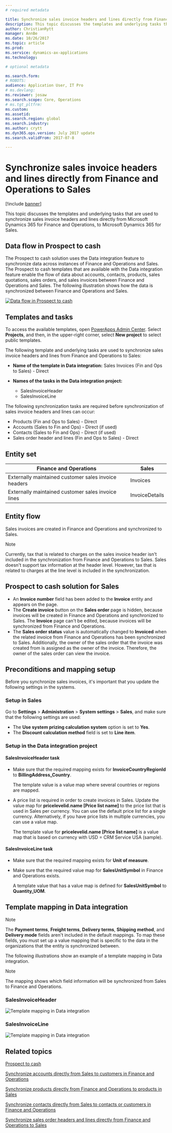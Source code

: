 ```yaml
---
# required metadata

title: Synchronize sales invoice headers and lines directly from Finance and Operations to Sales
description: This topic discusses the templates and underlying tasks that are used to synchronize sales invoice headers and lines directly from Microsoft Dynamics 365 for Finance and Operations, to Microsoft Dynamics 365 for Sales. 
author: ChristianRytt
manager: AnnBe
ms.date: 10/26/2017
ms.topic: article
ms.prod: 
ms.service: dynamics-ax-applications
ms.technology: 

# optional metadata

ms.search.form: 
# ROBOTS: 
audience: Application User, IT Pro
# ms.devlang: 
ms.reviewer: josaw
ms.search.scope: Core, Operations
# ms.tgt_pltfrm: 
ms.custom: 
ms.assetid: 
ms.search.region: global
ms.search.industry: 
ms.author: crytt
ms.dyn365.ops.version: July 2017 update 
ms.search.validFrom: 2017-07-8

---
```


# Synchronize sales invoice headers and lines directly from Finance and Operations to Sales

[!include [banner](../includes/banner.md)]

This topic discusses the templates and underlying tasks that are used to synchronize sales invoice headers and lines directly from Microsoft Dynamics 365 for Finance and Operations, to Microsoft Dynamics 365 for Sales.

## Data flow in Prospect to cash

The Prospect to cash solution uses the Data integration feature to synchronize data across instances of Finance and Operations and Sales. The Prospect to cash templates that are available with the Data integration feature enable the flow of data about accounts, contacts, products, sales quotations, sales orders, and sales invoices between Finance and Operations and Sales. The following illustration shows how the data is synchronized between Finance and Operations and Sales.

[![Data flow in Prospect to cash](./media/prospect-to-cash-data-flow.png)](./media/prospect-to-cash-data-flow.png)

## Templates and tasks

To access the available templates, open [PowerApps Admin Center](https://preview.admin.powerapps.com/dataintegration). Select **Projects**, and then, in the upper-right corner, select **New project** to select public templates.

The following template and underlying tasks are used to synchronize sales invoice headers and lines from Finance and Operations to Sales:

- **Name of the template in Data integration:** Sales Invoices (Fin and Ops to Sales) - Direct
- **Names of the tasks in the Data integration project:**

    - SalesInvoiceHeader
    - SalesInvoiceLine

The following synchronization tasks are required before synchronization of sales invoice headers and lines can occur:

- Products (Fin and Ops to Sales) - Direct
- Accounts (Sales to Fin and Ops) - Direct (if used)
- Contacts (Sales to Fin and Ops) - Direct (if used)
- Sales order header and lines (Fin and Ops to Sales) - Direct

## Entity set

| Finance and Operations                               | Sales          |
|------------------------------------------------------|----------------|
| Externally maintained customer sales invoice headers | Invoices       |
| Externally maintained customer sales invoice lines   | InvoiceDetails |

## Entity flow

Sales invoices are created in Finance and Operations and synchronized to Sales.

> [!NOTE]
> Currently, tax that is related to charges on the sales invoice header isn't included in the synchronization from Finance and Operations to Sales. Sales doesn't support tax information at the header level. However, tax that is related to charges at the line level is included in the synchronization.

## Prospect to cash solution for Sales

- An **Invoice number** field has been added to the **Invoice** entity and appears on the page.
- The **Create invoice** button on the **Sales order** page is hidden, because invoices will be created in Finance and Operations and synchronized to Sales. The **Invoice** page can't be edited, because invoices will be synchronized from Finance and Operations.
- The **Sales order status** value is automatically changed to **Invoiced** when the related invoice from Finance and Operations has been synchronized to Sales. Additionally, the owner of the sales order that the invoice was created from is assigned as the owner of the invoice. Therefore, the owner of the sales order can view the invoice.

## Preconditions and mapping setup

Before you synchronize sales invoices, it's important that you update the following settings in the systems.

### Setup in Sales

Go to **Settings** > **Administration** > **System settings** > **Sales**, and make sure that the following settings are used:

- The **Use system prizing calculation system** option is set to **Yes**.
- The **Discount calculation method** field is set to **Line item**.

### Setup in the Data integration project

#### SalesInvoiceHeader task

- Make sure that the required mapping exists for **InvoiceCountryRegionId** to **BillingAddress\_Country**.

    The template value is a value map where several countries or regions are mapped.

- A price list is required in order to create invoices in Sales. Update the value map for **pricelevelid.name \[Price list name\]** to the price list that is used in Sales per currency. You can use the default price list for a single currency. Alternatively, if you have price lists in multiple currencies, you can use a value map.

    The template value for **pricelevelid.name \[Price list name\]** is a value map that is based on currency with USD = CRM Service USA (sample).  
    
#### SalesInvoiceLine task

- Make sure that the required mapping exists for **Unit of measure**.
- Make sure that the required value map for **SalesUnitSymbol** in Finance and Operations exists.

    A template value that has a value map is defined for **SalesUnitSymbol** to **Quantity\_UOM**.

## Template mapping in Data integration

> [!NOTE]
> The **Payment terms**, **Freight terms**, **Delivery terms**, **Shipping method**, and **Delivery mode** fields aren't included in the default mappings. To map these fields, you must set up a value mapping that is specific to the data in the organizations that the entity is synchronized between.

The following illustrations show an example of a template mapping in Data integration. 

> [!NOTE]
> The mapping shows which field information will be synchronized from Sales to Finance and Operations.

### SalesInvoiceHeader

![Template mapping in Data integration](./media/sales-invoice-direct-template-mapping-data-integrator-1.png)

### SalesInvoiceLine

![Template mapping in Data integration](./media/sales-invoice-direct-template-mapping-data-integrator-2.png)



## Related topics

[Prospect to cash](prospect-to-cash.md)

[Synchronize accounts directly from Sales to customers in Finance and Operations](accounts-template-mapping-direct.md)

[Synchronize products directly from Finance and Operations to products in Sales](products-template-mapping-direct.md)

[Synchronize contacts directly from Sales to contacts or customers in Finance and Operations](contacts-template-mapping-direct.md)

[Synchronize sales order headers and lines directly from Finance and Operations to Sales](sales-order-template-mapping-direct-two-ways.md)






